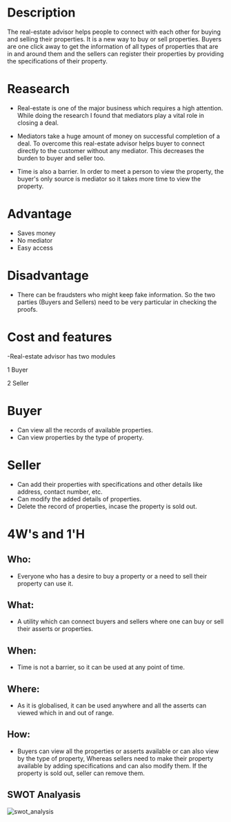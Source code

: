 # Description

The real-estate advisor helps people to connect with each other for buying and selling their properties. It is a new way to buy or sell properties. Buyers are one click away to get the information of all types of properties that are in and around them and the sellers can register their properties by providing the specifications of their property.

# Reasearch

- Real-estate is one of the major business which requires a high attention. While doing the research I found that mediators play a vital role in closing a deal.

- Mediators take a huge amount of money on successful completion of a deal. To overcome this real-estate advisor helps buyer to connect directly to the customer without any mediator. This decreases the burden to buyer and seller too.

- Time is also a barrier. In order to meet a person to view the property, the buyer's only source is mediator so it takes more time to view the property.

# Advantage
- Saves money
- No mediator
- Easy access

# Disadvantage
- There can be fraudsters who might keep fake information. So the two parties (Buyers and Sellers) need to be very particular in checking the proofs.

# Cost and features
-Real-estate advisor has two modules

  1 Buyer
  
  2 Seller
  
# Buyer
  - Can view all the records of available properties.
   - Can view properties by the type of property.

# Seller
 - Can add their properties with specifications and other details like address, contact number, etc.
- Can modify the added details of properties.
- Delete the record of properties, incase the property is sold out.

# 4W's and 1'H
## Who:
- Everyone who has a desire to buy a property or a need to sell their property can use it.
## What:
- A utility which can connect buyers and sellers where one can buy or sell their asserts or properties.
## When:
- Time is not a barrier, so it can be used at any point of time.
## Where:
- As it is globalised, it can be used anywhere and all the asserts can viewed which in and out of range.
## How:
- Buyers can view all the properties or asserts available or can also view by the type of property, Whereas sellers need to make their property available by adding specifications and can also modify them. If the property is sold out, seller can remove them.

## SWOT Analyasis

![swot_analysis](https://user-images.githubusercontent.com/98813874/153200528-1f4b6a89-9502-4e3b-94dd-22034025f124.jpg)


